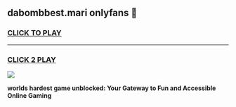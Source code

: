 
## dabombbest.mari onlyfans 👋
<h3>
<a href="https://premium.freeplayer.one?title=dabombbest.mari_onlyfans&ref=13F">CLICK TO PLAY</a></h3>
<hr>

<h3>
<a href="https://premium.freeplayer.one?title=dabombbest.mari_onlyfans&ref=13F">CLICK 2 PLAY</a>
  
</h3>

<a href="https://premium.freeplayer.one?title=dabombbest.mari_onlyfans&ref=12F/"><img src="https://clearcache.store/games.png"></a>


**worlds hardest game unblocked: Your Gateway to Fun and Accessible Online Gaming**
